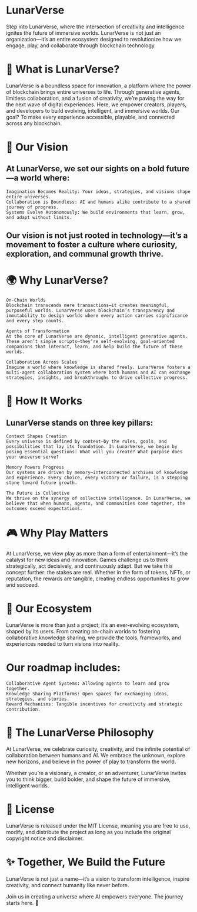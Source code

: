 # LunarVerse

Step into LunarVerse, where the intersection of creativity and intelligence ignites the future of immersive worlds. LunarVerse is not just an organization—it’s an entire ecosystem designed to revolutionize how we engage, play, and collaborate through blockchain technology.

# 🌌 What is LunarVerse?

LunarVerse is a boundless space for innovation, a platform where the power of blockchain brings entire universes to life. Through generative agents, limitless collaboration, and a fusion of creativity, we’re paving the way for the next wave of digital experiences. Here, we empower creators, players, and developers to build evolving, intelligent, and immersive worlds. Our goal? To make every experience accessible, playable, and connected across any blockchain.

# 🚀 Our Vision

## At LunarVerse, we set our sights on a bold future—a world where:

    Imagination Becomes Reality: Your ideas, strategies, and visions shape entire universes.
    Collaboration is Boundless: AI and humans alike contribute to a shared journey of progress.
    Systems Evolve Autonomously: We build environments that learn, grow, and adapt without limits.

## Our vision is not just rooted in technology—it’s a movement to foster a culture where curiosity, exploration, and communal growth thrive.

# 🌍 Why LunarVerse?

    On-Chain Worlds
    Blockchain transcends mere transactions—it creates meaningful, purposeful worlds. LunarVerse uses blockchain’s transparency and immutability to design worlds where every action carries significance and every step counts.

    Agents of Transformation
    At the core of LunarVerse are dynamic, intelligent generative agents. These aren’t simple scripts—they’re self-evolving, goal-oriented companions that interact, learn, and help build the future of these worlds.

    Collaboration Across Scales
    Imagine a world where knowledge is shared freely. LunarVerse fosters a multi-agent collaboration system where both humans and AI can exchange strategies, insights, and breakthroughs to drive collective progress.

# 🧠 How It Works

## LunarVerse stands on three key pillars:

    Context Shapes Creation
    Every universe is defined by context—by the rules, goals, and possibilities that lay its foundation. In LunarVerse, we begin by posing essential questions: What will you create? What purpose does your universe serve?

    Memory Powers Progress
    Our systems are driven by memory—interconnected archives of knowledge and experience. Every choice, every victory or failure, is a stepping stone toward future growth.

    The Future is Collective
    We thrive on the synergy of collective intelligence. In LunarVerse, we believe that when humans, agents, and communities come together, the outcomes exceed expectations.

# 🎮 Why Play Matters

At LunarVerse, we view play as more than a form of entertainment—it’s the catalyst for new ideas and innovation. Games challenge us to think strategically, act decisively, and continuously adapt. But we take this concept further: the stakes are real. Whether in the form of tokens, NFTs, or reputation, the rewards are tangible, creating endless opportunities to grow and succeed.

# 🌌 Our Ecosystem

LunarVerse is more than just a project; it’s an ever-evolving ecosystem, shaped by its users. From creating on-chain worlds to fostering collaborative knowledge sharing, we provide the tools, frameworks, and experiences needed to turn visions into reality.

# Our roadmap includes:

    Collaborative Agent Systems: Allowing agents to learn and grow together.
    Knowledge Sharing Platforms: Open spaces for exchanging ideas, strategies, and stories.
    Reward Mechanisms: Tangible incentives for creativity and strategic contribution.

# 📖 The LunarVerse Philosophy

At LunarVerse, we celebrate curiosity, creativity, and the infinite potential of collaboration between humans and AI. We embrace the unknown, explore new horizons, and believe in the power of play to transform the world.

Whether you’re a visionary, a creator, or an adventurer, LunarVerse invites you to think bigger, build bolder, and shape the future of immersive, intelligent worlds.

# 📜 License
LunarVerse is released under the MIT License, meaning you are free to use, modify, and distribute the project as long as you include the original copyright notice and disclaimer.

# ✨ Together, We Build the Future
LunarVerse is not just a name—it’s a vision to transform intelligence, inspire creativity, and connect humanity like never before.

Join us in creating a universe where AI empowers everyone. The journey starts here. 🌌

